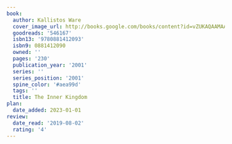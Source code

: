 ```yaml
---
book:
  author: Kallistos Ware
  cover_image_url: http://books.google.com/books/content?id=vZUKAQAAMAAJ&printsec=frontcover&img=1&zoom=1&source=gbs_api
  goodreads: '546167'
  isbn13: '9780881412093'
  isbn9: 0881412090
  owned: ''
  pages: '230'
  publication_year: '2001'
  series: ''
  series_position: '2001'
  spine_color: '#aea99d'
  tags: ''
  title: The Inner Kingdom
plan:
  date_added: 2023-01-01
review:
  date_read: '2019-08-02'
  rating: '4'
---
```

